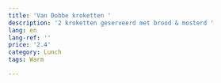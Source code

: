 ```yaml
---
title: 'Van Dobbe kroketten '
description: '2 kroketten geserveerd met brood & mosterd '
lang: en
lang-ref: ''
price: '2.4'
category: Lunch
tags: Warm

---
```

